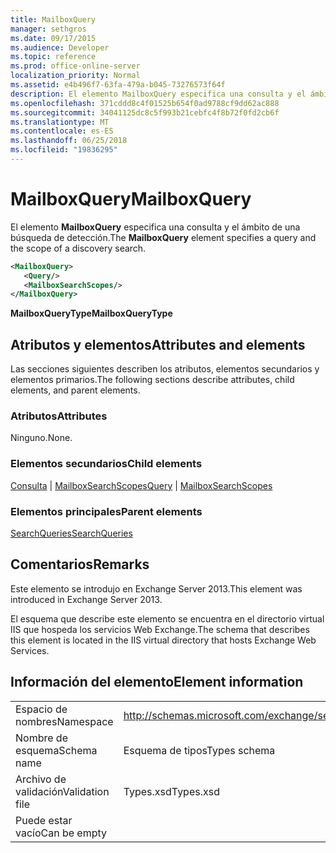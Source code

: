 ```yaml
---
title: MailboxQuery
manager: sethgros
ms.date: 09/17/2015
ms.audience: Developer
ms.topic: reference
ms.prod: office-online-server
localization_priority: Normal
ms.assetid: e4b496f7-63fa-479a-b045-73276573f64f
description: El elemento MailboxQuery especifica una consulta y el ámbito de una búsqueda de detección.
ms.openlocfilehash: 371cddd8c4f01525b654f0ad9788cf9dd62ac888
ms.sourcegitcommit: 34041125dc8c5f993b21cebfc4f8b72f0fd2cb6f
ms.translationtype: MT
ms.contentlocale: es-ES
ms.lasthandoff: 06/25/2018
ms.locfileid: "19836295"
---
```

# <a name="mailboxquery"></a><span data-ttu-id="1729e-103">MailboxQuery</span><span class="sxs-lookup"><span data-stu-id="1729e-103">MailboxQuery</span></span>

<span data-ttu-id="1729e-104">El elemento **MailboxQuery** especifica una consulta y el ámbito de una búsqueda de detección.</span><span class="sxs-lookup"><span data-stu-id="1729e-104">The **MailboxQuery** element specifies a query and the scope of a discovery search.</span></span> 
  
```XML
<MailboxQuery>
   <Query/>
   <MailboxSearchScopes/>
</MailboxQuery>
```

<span data-ttu-id="1729e-105">**MailboxQueryType**</span><span class="sxs-lookup"><span data-stu-id="1729e-105">**MailboxQueryType**</span></span>

## <a name="attributes-and-elements"></a><span data-ttu-id="1729e-106">Atributos y elementos</span><span class="sxs-lookup"><span data-stu-id="1729e-106">Attributes and elements</span></span>

<span data-ttu-id="1729e-107">Las secciones siguientes describen los atributos, elementos secundarios y elementos primarios.</span><span class="sxs-lookup"><span data-stu-id="1729e-107">The following sections describe attributes, child elements, and parent elements.</span></span>
  
### <a name="attributes"></a><span data-ttu-id="1729e-108">Atributos</span><span class="sxs-lookup"><span data-stu-id="1729e-108">Attributes</span></span>

<span data-ttu-id="1729e-109">Ninguno.</span><span class="sxs-lookup"><span data-stu-id="1729e-109">None.</span></span>
  
### <a name="child-elements"></a><span data-ttu-id="1729e-110">Elementos secundarios</span><span class="sxs-lookup"><span data-stu-id="1729e-110">Child elements</span></span>

<span data-ttu-id="1729e-111">[Consulta](query.md) | [MailboxSearchScopes](mailboxsearchscopes.md)</span><span class="sxs-lookup"><span data-stu-id="1729e-111">[Query](query.md) | [MailboxSearchScopes](mailboxsearchscopes.md)</span></span>
  
### <a name="parent-elements"></a><span data-ttu-id="1729e-112">Elementos principales</span><span class="sxs-lookup"><span data-stu-id="1729e-112">Parent elements</span></span>

[<span data-ttu-id="1729e-113">SearchQueries</span><span class="sxs-lookup"><span data-stu-id="1729e-113">SearchQueries</span></span>](searchqueries.md)
  
## <a name="remarks"></a><span data-ttu-id="1729e-114">Comentarios</span><span class="sxs-lookup"><span data-stu-id="1729e-114">Remarks</span></span>

<span data-ttu-id="1729e-115">Este elemento se introdujo en Exchange Server 2013.</span><span class="sxs-lookup"><span data-stu-id="1729e-115">This element was introduced in Exchange Server 2013.</span></span>
  
<span data-ttu-id="1729e-116">El esquema que describe este elemento se encuentra en el directorio virtual IIS que hospeda los servicios Web Exchange.</span><span class="sxs-lookup"><span data-stu-id="1729e-116">The schema that describes this element is located in the IIS virtual directory that hosts Exchange Web Services.</span></span>
  
## <a name="element-information"></a><span data-ttu-id="1729e-117">Información del elemento</span><span class="sxs-lookup"><span data-stu-id="1729e-117">Element information</span></span>

|||
|:-----|:-----|
|<span data-ttu-id="1729e-118">Espacio de nombres</span><span class="sxs-lookup"><span data-stu-id="1729e-118">Namespace</span></span>  <br/> |http://schemas.microsoft.com/exchange/services/2006/types  <br/> |
|<span data-ttu-id="1729e-119">Nombre de esquema</span><span class="sxs-lookup"><span data-stu-id="1729e-119">Schema name</span></span>  <br/> |<span data-ttu-id="1729e-120">Esquema de tipos</span><span class="sxs-lookup"><span data-stu-id="1729e-120">Types schema</span></span>  <br/> |
|<span data-ttu-id="1729e-121">Archivo de validación</span><span class="sxs-lookup"><span data-stu-id="1729e-121">Validation file</span></span>  <br/> |<span data-ttu-id="1729e-122">Types.xsd</span><span class="sxs-lookup"><span data-stu-id="1729e-122">Types.xsd</span></span>  <br/> |
|<span data-ttu-id="1729e-123">Puede estar vacío</span><span class="sxs-lookup"><span data-stu-id="1729e-123">Can be empty</span></span>  <br/> ||
   

